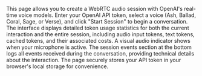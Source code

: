This page allows you to create a WebRTC audio session with OpenAI's real-time voice models. Enter your OpenAI API token, select a voice (Ash, Ballad, Coral, Sage, or Verse), and click "Start Session" to begin a conversation. The interface displays detailed token usage statistics for both the current interaction and the entire session, including audio input tokens, text tokens, cached tokens, and their associated costs. A visual audio indicator shows when your microphone is active. The session events section at the bottom logs all events received during the conversation, providing technical details about the interaction. The page securely stores your API token in your browser's local storage for convenience.

<!-- Generated from commit: c9f3085107fd1177329846de95c840eda64b1748 -->